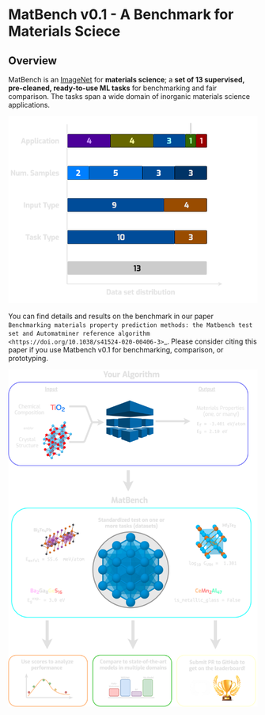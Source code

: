 # MatBench v0.1 - A Benchmark for Materials Sciece

## Overview

MatBench is an [ImageNet](http://www.image-net.org) for **materials science**; a
**set of 13 supervised, pre-cleaned, ready-to-use ML tasks** for benchmarking and fair comparison. The tasks span a wide domain of
inorganic materials science applications.

![breakdown](static/datasets_breakdown_inverted.png)

You can find details and results on the benchmark in our paper
`Benchmarking materials property prediction methods: the Matbench test set and Automatminer reference algorithm <https://doi.org/10.1038/s41524-020-00406-3>`_. Please consider citing this paper if you use Matbench v0.1 for benchmarking, comparison, or prototyping.



![infographic](static/infographic_matbench.png)


